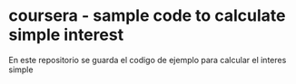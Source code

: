 # coursera - sample code to calculate simple interest
En este repositorio se guarda el codigo de ejemplo para calcular el interes simple
